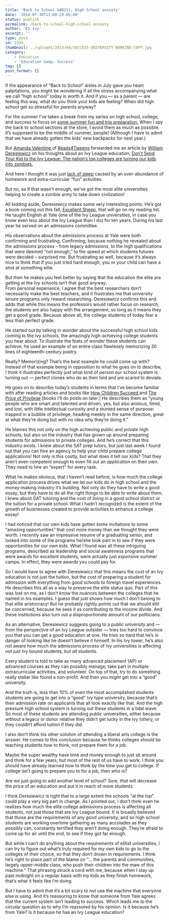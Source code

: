 ```yaml
---
title: 'Back to School &#8211; High School anxiety'
date: '2014-07-30T11:00:29-05:00'
status: publish
permalink: /back-to-school-high-school-anxiety
author: 'ES Ivy'
excerpt: ''
type: post
id: 2345
thumbnail: ../uploads/2014/04/SUCCESS-UNIVERSITY-WORKING-COPY.jpg
category:
    - Education
    - 'Education &amp; Success'
tag: []
post_format: []
---
```

If the appearance of “Back to School” aisles in July gave you heart palpitations, you might be wondering if all the stress accompanying what we call “high school” today is worth it. And if you — as a parent — are feeling this way, what do you think your kids are feeling? When did high school get so stressful for *parents* anyway?

For the summer I’ve taken a break from my series on high school, college, and success to focus on [some summer fun and trip preparation.](http://192.168.1.34:4945/?p=2220 "Disney Parks Trip planning") When I spy the back to school sections at the store, I avoid them as much as possible. It’s supposed to be the middle of summer, people! (Although I have to admit that we have already gotten the kids’ new backpacks for next year.)

But [Amanda Valentine ](http://www.ayvalentine.com/)of [Reads4Tweens](http://reads4tweens.com) forwarded me an article by [William Deresiewicz](http://www.billderesiewicz.com/ "Excellent Sheep") on his thoughts about an Ivy League education, [Don’t Send Your Kid to the Ivy League: The nation’s top colleges are turning our kids into zombies.](http://www.newrepublic.com/article/118747/ivy-league-schools-are-overrated-send-your-kids-elsewhere?utm_source=Mic+Check&utm_campaign=8e909e4e92-Mic_Report_7_23_2014&utm_medium=email&utm_term=0_51f2320b33-8e909e4e92-285157361)

And here I thought it was just [lack of sleep](http://theeducatedmom.com/sleep-like-a-violinist/) caused by an over-abundance of homework and extra-curricular “fun” activities.

But no, as if that wasn’t enough, we’ve got the most elite universities helping to create a zombie army to take down civilization!

All kidding aside, Deresiewicz makes some very interesting points. He’s got a book coming out this fall, [Excellent Sheep,](http://www.amazon.com/gp/product/1476702713/ref=as_li_qf_sp_asin_il_tl?ie=UTF8&camp=1789&creative=9325&creativeASIN=1476702713&linkCode=as2&tag=esiv-20&linkId=FFMEK24DNAGFBTMB "Buy it on Amazon") that will go on my reading list. He taught English at Yale (one of the Ivy League universities, in case you know even less about the Ivy League than I do) for ten years. During his last year he served on an admissions committee.

His observations about the admissions process at Yale were both confirming and frustrating. Confirming, because nothing he revealed about the admissions process – from legacy admissions, to the high qualifications that were deemed “not enough,” to the speed at which students futures were decided – surprised me. But frustrating as well, because it’s always nice to think that if you just tried hard enough, you or your child can have a shot at something elite.

But then he makes you feel better by saying that the education the elite are getting at the Ivy schools isn’t that good anyway.  
From personal experience, I agree that the best researchers don’t necessarily make the best teachers, and it frustrates me that university tenure programs only reward researching. Deresiewicz confirms this and adds that while this means the professors would rather focus on research, the students are also happy with the arrangement, so long as it means they get a good grade. Because above all, the college students of today fear a less than perfect grade.

He started out by talking in wonder about the successful high school kids coming to the Ivy schools, the amazingly high-achieving college students you hear about. To illustrate the feats of wonder these students can achieve, he used an example of an entire class flawlessly memorizing 30 lines of eighteenth-century poetry.

Really? Memorizing? That’s the best example he could come up with? Instead of that example being in opposition to what he goes on to describe, I think it illustrates perfectly just what kind of person our school system is turning out — perfect clones who do as their told and are scared to deviate.

He goes on to describe today’s students in terms that I’ve become familiar with after reading articles and books like [How Children Succeed ](http://www.amazon.com/gp/product/0544104404/ref=as_li_qf_sp_asin_il_tl?ie=UTF8&camp=1789&creative=9325&creativeASIN=0544104404&linkCode=as2&tag=esiv-20&linkId=RZXBYHD3CYG72E6M "Buy it on Amazon")and [The Price of Privilege](http://www.amazon.com/gp/product/006059585X/ref=as_li_qf_sp_asin_il_tl?ie=UTF8&camp=1789&creative=9325&creativeASIN=006059585X&linkCode=as2&tag=esiv-20&linkId=BHT42E3QG7Y46TKA "Buy it on Amazon") \[books I’ll do posts on later.\] He describes them as “young people who are smart and talented and driven, yes, but also anxious, timid, and lost, with little intellectual curiosity and a stunted sense of purpose: trapped in a bubble of privilege, heading meekly in the same direction, great at what they’re doing but with no idea why they’re doing it.”

He blames this not only on the high achieving public and private high schools, but also on the industry that has grown up around preparing students for admissions to private colleges. And he’s correct that this industry exists. I knew about the SAT prep tutors, but just last week I found out that you can hire an agency to help your child prepare college applications! Not only is this costly, but what does it tell our kids? That they aren’t even competent enough to even fill out an *application* on their own. They need to hire an “expert” for every task.

What he makes obvious, that I haven’t read before, is how much the college application process drives what we let our kids do in high school and the money-making industry it’s building. Not only do they have to write a good essay, but they have to do all the right things to be able to write about them. I knew about SAT tutoring and the cost of living in a good school district or the tuition for a private school. What I hadn’t recognized is the extent of the growth of businesses created to provide activities to enhance a college essay!

I had noticed that our own kids have gotten some invitations to some “amazing opportunities” that cost more money than we thought they were worth. I recently saw an impressive resume of a graduating senior, and looked into some of the programs he/she took part in to see if they were opportunities for our own kids. What I found was all these intriguing programs, described as leadership and social awareness programs that were awards for excellent students, were actually just *expensive* summer camps. In effect, they were awards you could pay for.

So I would have to agree with Deresiewicz that this means the cost of an Ivy education is not just the tuition, but the cost of preparing a student for admission with everything from good schools to foreign travel experiences. He describes this all as a way to preserve the elite status quo. Part of this was lost on me, as I don’t know the nuances between the colleges that he named in his examples. I guess that just shows how much I don’t belong to that elite aristocracy! But he probably rightly points out that we should still be concerned, because he sees it as contributing to the income divide. And these institutions also turn out a disproportionate amount of our politicians.

As an alternative, Deresiewicz suggests going to a public university and — from the perspective of an Ivy League outsider — tries too hard to convince you that you can get a good education at one. He tries so hard that he’s in danger of looking like he doesn’t believe it himself. In his Ivy tower, he’s also not aware how much the admissions process of Ivy universities is affecting not just Ivy bound students, but *all* students.

Every student is told to take as many advanced placement (AP) or advanced courses as they can possibly manage, take part in multiple extracurricular activities, and volunteer. On top of that, try to do something really stellar like found a non-profit. And then you *might* get into a “good” university.

And the truth is, less than 10% of even the most accomplished students students are going to get into a “good” Ivy type university, because that’s their admission rate on applicants that all look exactly like that. And the high pressure high school system is turning out these students in a tidal wave. So most of these students are attending public universities, either because without a legacy or donor relative they didn’t get lucky in the Ivy lottery, or they couldn’t afford tuition if they did.

I also don’t think his other solution of attending a liberal arts college is the answer. He comes to this conclusion because he thinks colleges should be teaching students how to think, not prepare them for a job.

Maybe the super wealthy have time and money enough to just sit around and think for a few years, but most of the rest of us have to work. I think you should have already learned how to think by the time you get to college. If college isn’t going to prepare you to for a job, then who is?

Are we just going to add another level of school? Sure, *that* will decrease the price of an education and put it in reach of more students.

I think Deresiewicz is right that to a large extent the schools “at the top” could play a very big part in change. As I pointed out, I don’t think even he realizes how much the elite college admissions process is affecting all students, not just those that are Ivy League bound. It is broadly believed that those are the requirements of any good university, and so high school students are working overtime gathering as many accolades as they possibly can, constantly terrified they aren’t doing enough. They’re afraid to come up for air until the end, to see if they got far enough.

But while I can’t do anything about the requirements of elitist universities, I can try to figure out what’s truly required for my own kids to go to the colleges of their choice, so that they don’t drown in requirements. I think he’s right to place part of the blame on “… the parents and communities, largely upper-middle class, who push their children into the maw of this machine.” That phrasing struck a cord with me, because when I stay up past midnight on a regular basis with my kids as they finish homework, that’s what it feels like I’m doing.

But I have to admit that it’s a bit scary to not use the machine that everyone else is using. And it’s reassuring to know that someone from Yale agrees that the current system isn’t leading to success. Which leads me to the circular question as to why I’m reassured by his opinion. Is it because he’s from Yale? Is it because he has an Ivy League education?